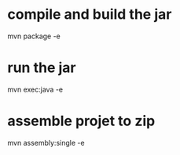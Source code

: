 # compile and build the jar 
mvn package -e

# run the jar
mvn exec:java -e

# assemble projet to zip
mvn assembly:single -e
